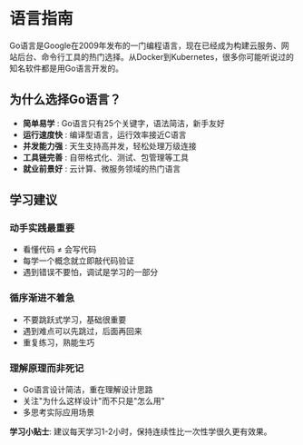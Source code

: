 # 语言指南

Go语言是Google在2009年发布的一门编程语言，现在已经成为构建云服务、网站后台、命令行工具的热门选择。从Docker到Kubernetes，很多你可能听说过的知名软件都是用Go语言开发的。

## 为什么选择Go语言？

- **简单易学** : Go语言只有25个关键字，语法简洁，新手友好
- **运行速度快** : 编译型语言，运行效率接近C语言
- **并发能力强** : 天生支持高并发，轻松处理万级连接
- **工具链完善** : 自带格式化、测试、包管理等工具
- **就业前景好** : 云计算、微服务领域的热门语言

## 学习建议

### 动手实践最重要
- 看懂代码 ≠ 会写代码
- 每学一个概念就立即敲代码验证
- 遇到错误不要怕，调试是学习的一部分

### 循序渐进不着急
- 不要跳跃式学习，基础很重要
- 遇到难点可以先跳过，后面再回来
- 重复练习，熟能生巧

### 理解原理而非死记
- Go语言设计简洁，重在理解设计思路
- 关注"为什么这样设计"而不只是"怎么用"
- 多思考实际应用场景

**学习小贴士**: 建议每天学习1-2小时，保持连续性比一次性学很久更有效果。 
